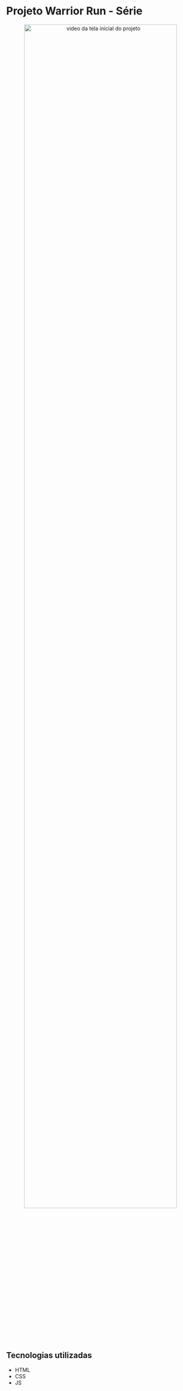 # Projeto Warrior Run - Série

<p align="center">
  <img src="./src/gif/Warrior Nun.gif" alt="video da tela inicial do projeto" width="90%">
</p>

## Tecnologias utilizadas
- HTML
- CSS
- JS